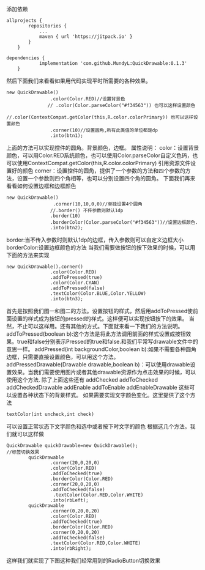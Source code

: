 添加依赖
```
allprojects {
		repositories {
			...
			maven { url 'https://jitpack.io' }
		}
	}
```
```
dependencies {
	        implementation 'com.github.MundyL:QuickDrawable:0.1.3'
	}
```
然后下面我们来看看如果用代码实现平时所需要的各种效果。
```
new QuickDrawable()
                .color(Color.RED)//设置背景色
               // .color(Color.parseColor("#f34563")) 也可以这样设置颜色
                //.color(ContextCompat.getColor(this,R.color.colorPrimary)) 也可以这样设置颜色
                .corner(10)//设置圆角,所有此类值的单位都是dp
                .into(btn1);
```
上面的方法可以实现控件的圆角。背景颜色，边框。
属性说明：
color：设置背景颜色，可以用Color.RED系统颜色，也可以使用Color.parseColor自定义色码，也可以使用ContextCompat.getColor(this,R.color.colorPrimary) 引用资源文件设置好的颜色
corner：设置控件的圆角，提供了一个参数的方法和四个参数的方法，设置一个参数则四个角相等，也可以分别设置四个角的圆角。
下面我们再来看看如何设置边框和边框颜色
```
new QuickDrawable()
                 .corner(10,10,0,0)//单独设置4个圆角
                //.border() 不传参数则默认1dp
                .border(10)
                .borderColor(Color.parseColor("#f34563"))//设置边框颜色.
                .into(btn2);
```
border:当不传入参数时则默认1dp的边框，传入参数则可以自定义边框大小
borderColor:设置边框颜色的方法
当我们需要做按钮的按下效果的时候，可以用下面的方法来实现
```
new QuickDrawable().corner()
                .color(Color.RED)
                .addToPressed(true)
                .color(Color.CYAN)
                .addToPressed(false)
                .textColor(Color.BLUE,Color.YELLOW)
                .into(btn3);
```
首先是按照我们图一和图二的方法。设置按钮的样式，然后用addToPressed使前面设置的样式成为按钮的pressed的样式。这样便可以实现按钮按下的效果。
当然，不止可以这样用。还有其他的方式。下面就来看一下我们的方法说明。
addToPressed(boolean b):这个方法是将此方法调用前面的样式设置成按钮效果。true和false分别表示Pressed的true和false.和我们平常写drawable文件中的意思一样。
addPressed(int backgroundColor,boolean b):如果不需要各种圆角边框，只需要直接设置颜色，可以用这个方法。
addPressedDrawable(Drawable drawable,boolean b)：可以使用drawable设置效果。当我们需要使用图片或者其他drawable资源作为点击效果的时候，可以使用这个方法.
除了上面这些还有
addChecked
addToChecked
addCheckedDrawable
addEnable
addToEnable
addEnableDrawable
这些可以设置各种状态下的背景样式。
如果需要实现文字颜色变化。这里提供了这个方法
```
textColor(int uncheck,int check)
```
可以设置正常状态下文字颜色和选中或者按下时文字的颜色
根据这几个方法。我们就可以这样做
```
QuickDrawable quickDrawable=new QuickDrawable();
//标签切换效果
        quickDrawable
                .corner(20,0,20,0)
                .color(Color.RED)
                .addToChecked(true)
                .borderColor(Color.RED)
                .corner(20,0,20,0)
                .addToChecked(false)
                 .textColor(Color.RED,Color.WHITE)
                .into(rbLeft);
        quickDrawable
                .corner(0,20,0,20)
                .color(Color.RED)
                .addToChecked(true)
                .borderColor(Color.RED)
                .corner(0,20,0,20)
                .addToChecked(false)
                .textColor(Color.RED,Color.WHITE)
                .into(rbRight);
```
这样我们就实现了下图这种我们经常用到的RadioButton切换效果








